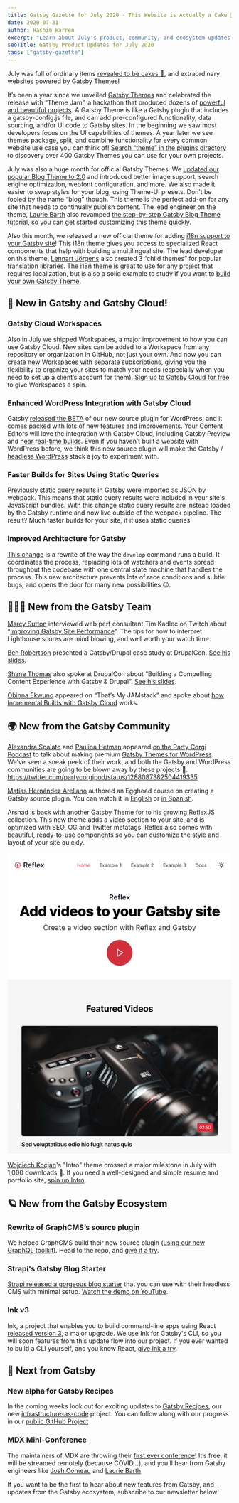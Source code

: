 ```yaml
---
title: Gatsby Gazette for July 2020 - This Website is Actually a Cake 🍰 Edition
date: 2020-07-31
author: Hashim Warren
excerpt: "Learn about July's product, community, and ecosystem updates. This includes new Gatsby Themes and an update to Incremental Builds"
seoTitle: Gatsby Product Updates for July 2020
tags: ["gatsby-gazette"]
---
```


July was full of ordinary items [revealed to be cakes 🍰](https://www.esquire.com/entertainment/tv/a33313974/cake-meme-explained/), and extraordinary websites powered by Gatsby Themes!

It’s been a year since we unveiled [Gatsby Themes](/docs/themes/what-are-gatsby-themes/) and celebrated the release with “Theme Jam”, a hackathon that produced dozens of [powerful and beautiful projects](https://themejam.gatsbyjs.org/showcase). A Gatsby Theme is like a Gatsby plugin that includes a gatsby-config.js file, and can add pre-configured functionality, data sourcing, and/or UI code to Gatsby sites. In the beginning we saw most developers focus on the UI capabilities of themes. A year later we see themes package, split, and combine functionality for every common website use case you can think of! [Search “theme” in the plugins directory](https://www.gatsbyjs.org/plugins/?=theme) to discovery over 400 Gatsby Themes you can use for your own projects.

July was also a huge month for official Gatsby Themes. We [updated our popular Blog Theme to 2.0](/blog/2020-07-08-blog-2.0/) and introduced better image support, search engine optimization, webfont configuration, and more. We also made it easier to swap styles for your blog, using Theme-UI presets. Don’t be fooled by the name “blog” though. This theme is the perfect add-on for any site that needs to continually publish content. The lead engineer on the theme, [Laurie Barth](https://laurieontech.com/) also revamped [the step-by-step Gatsby Blog Theme tutorial](https://www.gatsbyjs.org/tutorial/using-a-theme/), so you can get started customizing this theme quickly.

Also this month, we released a new official theme for adding [i18n support to your Gatsby site](https://www.gatsbyjs.org/blog/2020-07-28-introducing-gatsby-i18n-theme/)! This i18n theme gives you access to specialized React components that help with building a multilingual site. The lead developer on this theme, [Lennart Jörgens](/https://www.lekoarts.de/) also created 3 “child themes” for popular translation libraries. The i18n theme is great to use for any project that requires localization, but is also a solid example to study if you want to [build your own Gatsby Theme](/tutorial/building-a-theme/).

## 🚀 New in Gatsby and Gatsby Cloud!

### Gatsby Cloud Workspaces

Also in July we shipped Workspaces, a major improvement to how you can use Gatsby Cloud. New sites can be added to a Workspace from any repository or organization in GitHub, not just your own. And now you can create new Workspaces with separate subscriptions, giving you the flexibility to organize your sites to match your needs (especially when you need to set up a client’s account for them). [Sign up to Gatsby Cloud for free](https://www.gatsbyjs.com/dashboard/signup) to give Workspaces a spin.

### Enhanced WordPress Integration with Gatsby Cloud

Gatsby [released the BETA](/blog/2020-07-07-wordpress-source-beta/) of our new source plugin for WordPress, and it comes packed with lots of new features and improvements. Your Content Editors will love the integration with Gatsby Cloud, including Gatsby Preview and [near real-time builds](https://willit.build/details/type/blog/source/wordpress/page-count/512). Even if you haven’t built a website with WordPress before, we think this new source plugin will make the Gatsby / [headless WordPress](/docs/glossary/headless-wordpress/) stack a joy to experiment with.

### Faster Builds for Sites Using Static Queries

Previously [static query](https://www.gatsbyjs.org/docs/static-query/) results in Gatsby were imported as JSON by webpack. This means that static query results were included in your site's JavaScript bundles. With this change static query results are instead loaded by the Gatsby runtime and now live outside of the webpack pipeline. The result? Much faster builds for your site, if it uses static queries.

### Improved Architecture for Gatsby

[This change](https://github.com/gatsbyjs/gatsby/pull/25716) is a rewrite of the way the `develop` command runs a build. It coordinates the process, replacing lots of watchers and events spread throughout the codebase with one central state machine that handles the process. This new architecture prevents lots of race conditions and subtle bugs, and opens the door for many new possibilities 😉.

## 👩🏽‍🚀 New from the Gatsby Team

[Marcy Sutton](https://marcysutton.com/) interviewed web perf consultant Tim Kadlec on Twitch about “[Improving Gatsby Site Performance](https://www.twitch.tv/videos/695416111)”. The tips for how to interpret Lighthouse scores are mind blowing, and well worth your watch time.

[Ben Robertson](https://benrobertson.io/) presented a Gatsby/Drupal case study at DrupalCon. [See his slides](https://noti.st/benrobertson/pfuJPT/magmutual-com-on-the-jamstack-with-gatsby-and-drupal-8).

[Shane Thomas](https://twitter.com/smthomas3) also spoke at DrupalCon about “Building a Compelling Content Experience with Gatsby & Drupal”. [See his slides](https://docs.google.com/presentation/d/1IWAlrTs3ODLVd0k2UMLA5_0fF_ukvDTrrEE43M65De8/edit#slide=id.g854bc15f1e_0_25).

[Obinna Ekwuno](https://twitter.com/Obinnaspeaks) appeared on “That’s My JAMstack” and spoke about [how Incremental Builds with Gatsby Cloud](https://thatsmyjamstack.com/posts/obinna-ekwuno/) works.

## 🌍 New from the Gatsby Community

[Alexandra Spalato](https://alexandraspalato.com/) and [Paulina Hetman](https://pehaa.com/) appeared [on the Party Corgi Podcast](https://party-corgi-podcast.simplecast.com/episodes/the-first-commercial-gatsby-wordpress-themes-with-alexandra-spalato-and-paulina-hetman) to talk about making premium [Gatsby Themes for WordPress](https://gatsbywpthemes.com/). We’ve seen a sneak peek of their work, and both the Gatsby and WordPress communities are going to be blown away by these projects 🚀.
https://twitter.com/partycorgipod/status/1288087382504419335

[Matías Hernández Arellano](https://matiashernandez.dev/) authored an Egghead course on creating a Gatsby source plugin. You can watch it in [English](https://egghead.io/playlists/creating-a-gatsby-source-plugin-3f01) or [in Spanish](https://egghead.io/playlists/creacion-de-un-plugin-de-gatsby-desde-cero-5c8b).

Arshad is back with another Gatsby Theme for to his growing [ReflexJS](https://reflexjs.org/) collection. This new theme adds a video section to your site, and is optimized with SEO, OG and Twitter metatags. Reflex also comes with beautiful, [ready-to-use components](https://reflexjs.org/library/blocks) so you can customize the style and layout of your site quickly.

![Reflex screenshot](./reflex.png)

[Wojciech Kocjan](https://kocjan.net/)'s "Intro" theme crossed a major milestone in July with 1,000 downloads 🎉. If you need a well-designed and simple resume and portfolio site, [spin up Intro](https://github.com/wkocjan/gatsby-theme-intro).

## 🪐 New from the Gatsby Ecosystem

### Rewrite of GraphCMS’s source plugin

We helped GraphCMS build their new source plugin ([using our new GraphQL toolkit](http://github.com/vladar/gatsby-graphql-toolkitgithub.com/vladar/gatsby-graphql-toolkit)). Head to the repo, and [give it a try](https://github.com/GraphCMS/gatsby-source-graphcms/).

### Strapi's Gatsby Blog Starter

[Strapi released a gorgeous blog starter](https://strapi.io/blog/strapi-starter-gatsby-blog-v2) that you can use with their headless CMS with minimal setup. [Watch the demo on YouTube](https://youtu.be/wsFuSebpv0I).

### Ink v3

Ink, a project that enables you to build command-line apps using React [released version 3](https://vadimdemedes.com/posts/ink-3), a major upgrade. We use Ink for Gatsby's CLI, so you will soon features from this update flow into our project. If you ever wanted to build a CLI yourself, and you know React, [give Ink a try](https://github.com/vadimdemedes/ink).

## 💫 Next from Gatsby

### New alpha for Gatsby Recipes

In the coming weeks look out for exciting updates to [Gatsby Recipes](/blog/2020-04-15-announcing-gatsby-recipes/), our new [infrastructure-as-code](docs/glossary/infrastructure-as-code/) project. You can follow along with our progress in our [public GitHub Project](https://github.com/gatsbyjs/gatsby/projects/20)

### MDX Mini-Conference

The maintainers of MDX are throwing their [first ever conference](https://mdxjs.com/conf/)! It’s free, it will be streamed remotely (because COVID…), and you’ll hear from Gatsby engineers like [Josh Comeau](https://joshwcomeau.com/) and [Laurie Barth](https://laurieontech.com/)

If you want to be the first to hear about new features from Gatsby, and updates from the Gatsby ecosystem, subscribe to our newsletter below!
